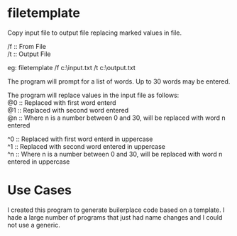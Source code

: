 # filetemplate

Copy input file to output file replacing marked values in file.

/f :: From File  
/t :: Output File  
  
eg: filetemplate /f c:\input.txt /t c:\output.txt  
  
The program will prompt for a list of words. Up to 30 words may be entered.  
  
The program will replace values in the input file as follows:  
@0 :: Replaced with first word enterd  
@1 :: Replaced with second word entered  
@n :: Where n is a number between 0 and 30, will be replaced with word n entered  
  
^0 :: Replaced with first word enterd in uppercase  
^1 :: Replaced with second word entered in uppercase  
^n :: Where n is a number between 0 and 30, will be replaced with word n entered in uppercase  
  
Use Cases  
=========  
  
I created this program to generate builerplace code based on a template.  I hade a large number of programs that just had name changes and I could not use a generic.  

